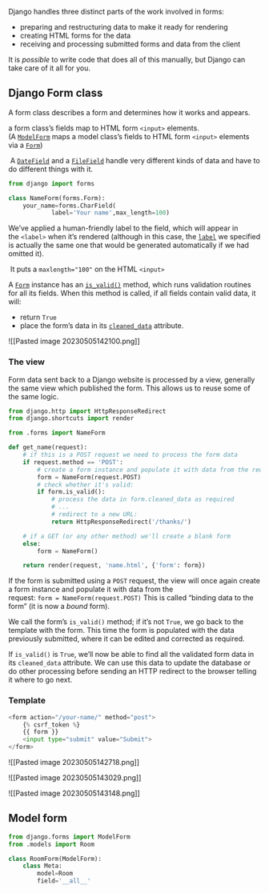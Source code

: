 Django handles three distinct parts of the work involved in forms:

-   preparing and restructuring data to make it ready for rendering
-   creating HTML forms for the data
-   receiving and processing submitted forms and data from the client
 
It is _possible_ to write code that does all of this manually, but Django can take care of it all for you.

## Django Form class

A form class describes a form and determines how it works and appears.

a form class’s fields map to HTML form `<input>` elements. (A [`ModelForm`](https://docs.djangoproject.com/en/4.1/topics/forms/modelforms/#django.forms.ModelForm "django.forms.ModelForm") maps a model class’s fields to HTML form `<input>` elements via a [`Form`](https://docs.djangoproject.com/en/4.1/ref/forms/api/#django.forms.Form "django.forms.Form"))

 A [`DateField`](https://docs.djangoproject.com/en/4.1/ref/forms/fields/#django.forms.DateField "django.forms.DateField") and a [`FileField`](https://docs.djangoproject.com/en/4.1/ref/forms/fields/#django.forms.FileField "django.forms.FileField") handle very different kinds of data and have to do different things with it.

```python
from django import forms

class NameForm(forms.Form):
	your_name=forms.CharField(
			label='Your name',max_length=100)
```

We’ve applied a human-friendly label to the field, which will appear in the `<label>` when it’s rendered (although in this case, the [`label`](https://docs.djangoproject.com/en/4.1/ref/forms/fields/#django.forms.Field.label "django.forms.Field.label") we specified is actually the same one that would be generated automatically if we had omitted it).

 It puts a `maxlength="100"` on the HTML `<input>`

A [`Form`](https://docs.djangoproject.com/en/4.1/ref/forms/api/#django.forms.Form "django.forms.Form") instance has an [`is_valid()`](https://docs.djangoproject.com/en/4.1/ref/forms/api/#django.forms.Form.is_valid "django.forms.Form.is_valid") method, which runs validation routines for all its fields. When this method is called, if all fields contain valid data, it will:

-   return `True`
-   place the form’s data in its [`cleaned_data`](https://docs.djangoproject.com/en/4.1/ref/forms/api/#django.forms.Form.cleaned_data "django.forms.Form.cleaned_data") attribute.

![[Pasted image 20230505142100.png]]


### The view

Form data sent back to a Django website is processed by a view, generally the same view which published the form. This allows us to reuse some of the same logic.

```python
from django.http import HttpResponseRedirect
from django.shortcuts import render

from .forms import NameForm

def get_name(request):
    # if this is a POST request we need to process the form data
    if request.method == 'POST':
        # create a form instance and populate it with data from the request:
        form = NameForm(request.POST)
        # check whether it's valid:
        if form.is_valid():
            # process the data in form.cleaned_data as required
            # ...
            # redirect to a new URL:
            return HttpResponseRedirect('/thanks/')

    # if a GET (or any other method) we'll create a blank form
    else:
        form = NameForm()

    return render(request, 'name.html', {'form': form})
```

If the form is submitted using a `POST` request, the view will once again create a form instance and populate it with data from the request: `form = NameForm(request.POST)` This is called “binding data to the form” (it is now a _bound_ form).

We call the form’s `is_valid()` method; if it’s not `True`, we go back to the template with the form. This time the form is  populated with the data previously submitted, where it can be edited and corrected as required.

If `is_valid()` is `True`, we’ll now be able to find all the validated form data in its `cleaned_data` attribute. We can use this data to update the database or do other processing before sending an HTTP redirect to the browser telling it where to go next.

### Template
```python
<form action="/your-name/" method="post">
    {% csrf_token %}
    {{ form }}
    <input type="submit" value="Submit">
</form>
```
![[Pasted image 20230505142718.png]]

![[Pasted image 20230505143029.png]]

![[Pasted image 20230505143148.png]]

## Model form

```python
from django.forms import ModelForm
from .models import Room

class RoomForm(ModelForm):
	class Meta:
		model=Room
		field='__all__'
```

